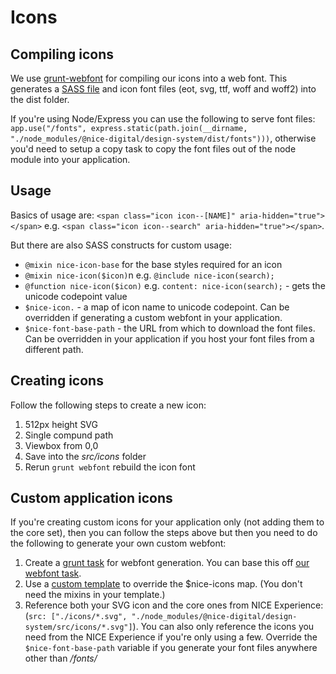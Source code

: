 # Icons

## Compiling icons

We use [grunt-webfont](https://github.com/nhsevidence/nice-design-system/blob/master/.grunt-tasks/webfont.js) for compiling our icons into a web font. This generates a [SASS file](https://github.com/nhsevidence/nice-design-system/blob/master/src/stylesheets/typography/_typography-icons.scss) and icon font files (eot, svg, ttf, woff and woff2) into the dist folder.

If you're using Node/Express you can use the following to serve font files: `app.use("/fonts", express.static(path.join(__dirname, "./node_modules/@nice-digital/design-system/dist/fonts")))`, otherwise you'd need to setup a copy task to copy the font files out of the node module into your application.

## Usage

Basics of usage are: `<span class="icon icon--[NAME]" aria-hidden="true"></span>` e.g. `<span class="icon icon--search" aria-hidden="true"></span>`.

But there are also SASS constructs for custom usage:

- `@mixin nice-icon-base` for the base styles required for an icon
- `@mixin nice-icon($icon)`n e.g. `@include nice-icon(search);`
- `@function nice-icon($icon)` e.g. `content: nice-icon(search);` - gets the unicode codepoint value
- `$nice-icon.` - a map of icon name to unicode codepoint. Can be overridden if generating a custom webfont in your application.
- `$nice-font-base-path` - the URL from which to download the font files. Can be overridden in your application if you host your font files from a different path.

## Creating icons

Follow the following steps to create a new icon:

1. 512px height SVG
2. Single compund path
3. Viewbox from 0,0</li>
4. Save into the <em>src/icons</em> folder
5. Rerun <code>grunt webfont</code> rebuild the icon font

## Custom application icons

If you're creating custom icons for your application only (not adding them to the core set), then you can follow the steps above but then you need to do the following to generate your own custom webfont:

1. Create a [grunt task](https://github.com/sapegin/grunt-webfont) for webfont generation. You can base this off [our webfont task](https://github.com/nhsevidence/nice-design-system/blob/master/.grunt-tasks/webfont.js).
2. Use a [custom template](https://github.com/nhsevidence/nice-design-system/blob/master/src/icons/.nice-icons.tmpl.scss) to override the $nice-icons map. (You don't need the mixins in your template.)
3. Reference both your SVG icon and the core ones from NICE Experience: (`src: ["./icons/*.svg", "./node_modules/@nice-digital/design-system/src/icons/*.svg"]`). You can also only reference the icons you need from the NICE Experience if you're only using a few.
Override the `$nice-font-base-path` variable if you generate your font files anywhere other than */fonts/*
